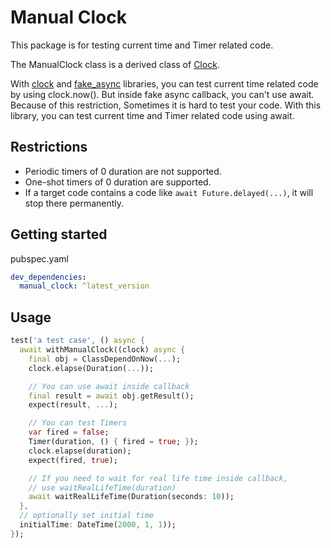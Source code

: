 
# Manual Clock

This package is for testing current time and Timer related code.

The ManualClock class is a derived class of [Clock](https://pub.dev/documentation/clock/latest/clock/Clock-class.html).

With
[clock](https://pub.dev/packages/clock) and
[fake_async](https://pub.dev/packages/fake_async) libraries,
you can test current time related code by using clock.now().
But inside fake async callback, you can't use await.
Because of this restriction, Sometimes it is hard to test your code.
With this library, you can test current time and Timer related code using await.

## Restrictions

* Periodic timers of 0 duration are not supported.
* One-shot timers of 0 duration are supported.
* If a target code contains a code like `await Future.delayed(...)`, it will stop there permanently.

## Getting started

pubspec.yaml

```yaml
dev_dependencies:
  manual_clock: ^latest_version
```

## Usage

```dart
test('a test case', () async {
  await withManualClock((clock) async {
    final obj = ClassDependOnNow(...);
    clock.elapse(Duration(...));

    // You can use await inside callback
    final result = await obj.getResult();
    expect(result, ...);

    // You can test Timers
    var fired = false;
    Timer(duration, () { fired = true; });
    clock.elapse(duration);
    expect(fired, true);

    // If you need to wait for real life time inside callback,
    // use waitRealLifeTime(duration)
    await waitRealLifeTime(Duration(seconds: 10));
  },
  // optionally set initial time
  initialTime: DateTime(2000, 1, 1));
});
```
